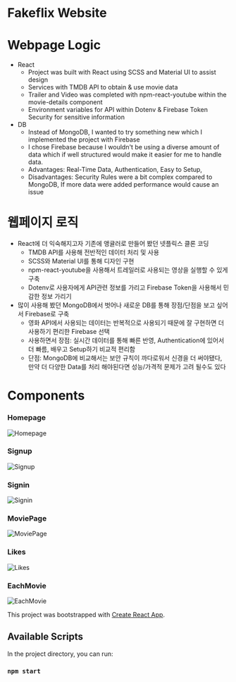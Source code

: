# Fakeflix Website

# Webpage Logic
- React
    - Project was built with React using SCSS and Material UI to assist design
    - Services with TMDB API to obtain & use movie data
    - Trailer and Video was completed with npm-react-youtube within the movie-details component
    - Environment variables for API within Dotenv & Firebase Token Security for sensitive information
- DB
    - Instead of MongoDB, I wanted to try something new which I implemented the project with Firebase
    - I chose Firebase because I wouldn't be using a diverse amount of data which if well structured would
      make it easier for me to handle data.
    - Advantages: Real-Time Data, Authentication, Easy to Setup,
    - Disadvantages: Security Rules were a bit complex compared to MongoDB, If more data were added performance would cause an issue

# 웹페이지 로직
- React에 더 익숙해지고자 기존에 앵귤러로 만들어 봤던 넷플릭스 클론 코딩
    - TMDB API를 사용해 전반적인 데이터 처리 및 사용
    - SCSS와 Material UI를 통해 디자인 구현
    - npm-react-youtube을 사용해서 트레일러로 사용되는 영상을 실행할 수 있게 구축
    - Dotenv로 사용자에게 API관련 정보를 가리고 Firebase Token을 사용해서 민감한 정보 가리기
- 많이 사용해 봤던 MongoDB에서 벗어나 새로운 DB를 통해 장점/단점을 보고 싶어서 Firebase로 구축
    - 영화 API에서 사용되는 데이터는 반복적으로 사용되기 때문에 잘 구현하면 더 사용하기 편리한 Firebase 선택
    - 사용하면서 장점: 실시간 데이터를 통해 빠른 반영, Authentication에 있어서 더 빠름, 배우고 Setup하기 비교적 편리함
    - 단점: MongoDB에 비교해서는 보안 규칙이 까다로워서 신경을 더 써야됐다, 만약 더 다양한 Data를 처리 해야된다면 성능/가격적 문제가 고려 될수도 있다

# Components
### Homepage
![Homepage](https://github.com/ZenuCode/react-netflix-clone/assets/100235605/095b44f4-217a-4f16-a4b6-7f996e5d989b)


### Signup
![Signup](https://github.com/ZenuCode/react-netflix-clone/assets/100235605/9d63a009-7a4f-4be6-a11a-65a90fe52cae)


### Signin
![Signin](https://github.com/ZenuCode/react-netflix-clone/assets/100235605/71cd5557-0ebb-46a7-8828-ebfcf53bfb51)


### MoviePage
![MoviePage](https://github.com/ZenuCode/react-netflix-clone/assets/100235605/f35fff14-1e14-4919-a329-715b479e64ae)


### Likes
![Likes](https://github.com/ZenuCode/react-netflix-clone/assets/100235605/2ceb454e-bdcf-4aed-afa1-729147af073f)


### EachMovie
![EachMovie](https://github.com/ZenuCode/react-netflix-clone/assets/100235605/75f7a144-252a-4625-8df9-9054131485b8)





This project was bootstrapped with [Create React App](https://github.com/facebook/create-react-app).
## Available Scripts
In the project directory, you can run:
### `npm start`


